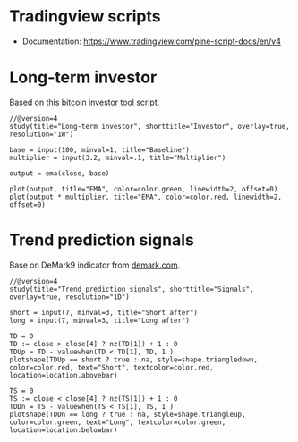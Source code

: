 # Tradingview scripts

- Documentation: https://www.tradingview.com/pine-script-docs/en/v4

# Long-term investor
Based on [this bitcoin investor tool](https://lookintobitcoin.com/charts/bitcoin-investor-tool/) script.

```
//@version=4
study(title="Long-term investor", shorttitle="Investor", overlay=true, resolution="1W")

base = input(100, minval=1, title="Baseline")
multiplier = input(3.2, minval=.1, title="Multiplier")

output = ema(close, base)

plot(output, title="EMA", color=color.green, linewidth=2, offset=0)
plot(output * multiplier, title="EMA", color=color.red, linewidth=2, offset=0)
```

# Trend prediction signals
Base on DeMark9 indicator from [demark.com](https://demark.com/indicators-list/).

```
//@version=4
study(title="Trend prediction signals", shorttitle="Signals", overlay=true, resolution="1D")

short = input(7, minval=3, title="Short after")
long = input(7, minval=3, title="Long after")

TD = 0
TD := close > close[4] ? nz(TD[1]) + 1 : 0
TDUp = TD - valuewhen(TD < TD[1], TD, 1 )
plotshape(TDUp == short ? true : na, style=shape.triangledown, color=color.red, text="Short", textcolor=color.red, location=location.abovebar)

TS = 0
TS := close < close[4] ? nz(TS[1]) + 1 : 0
TDDn = TS - valuewhen(TS < TS[1], TS, 1 )
plotshape(TDDn == long ? true : na, style=shape.triangleup, color=color.green, text="Long", textcolor=color.green, location=location.belowbar)
```
